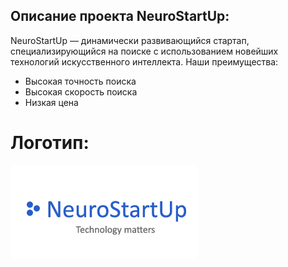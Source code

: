 ## Описание проекта NeuroStartUp:

NeuroStartUp — динамически развивающийся стартап, специализирующийся на поиске с использованием новейших технологий искусственного интеллекта. Наши преимущества:
- Высокая точность поиска
- Высокая скорость поиска
- Низкая цена

# Логотип: 

![Логотип](logo.png)

